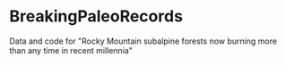 # BreakingPaleoRecords
Data and code for "Rocky Mountain subalpine forests now burning more than any time in recent millennia"
